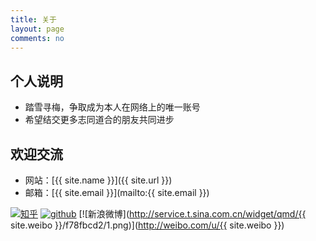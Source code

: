 ```yaml
---
title: 关于
layout: page
comments: no
---
```


## 个人说明

* 踏雪寻梅，争取成为本人在网络上的唯一账号
* 希望结交更多志同道合的朋友共同进步

## 欢迎交流

* 网站：[{{ site.name }}]({{ site.url }})
* 邮箱：[{{ site.email }}](mailto:{{ site.email }})

[![知乎](/static/images/zhihu.ico)](https://www.zhihu.com/people/huang-jian-dong-87/activities)
[![github](/static/images/github.ico)](https://github.com/hmbd)
[![新浪微博](http://service.t.sina.com.cn/widget/qmd/{{ site.weibo }}/f78fbcd2/1.png)](http://weibo.com/u/{{ site.weibo }})
